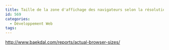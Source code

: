 ```yaml
---
title: Taille de la zone d'affichage des navigateurs selon la résolution
id: 569
categories:
  - Développement Web
tags:
---
```


http://www.baekdal.com/reports/actual-browser-sizes/